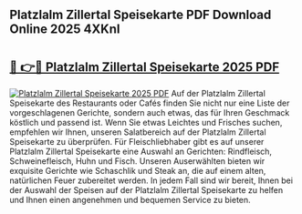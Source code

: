 ## Platzlalm Zillertal Speisekarte PDF Download Online 2025 4XKnI

# <h2><a href="http://gcbcjc3.nevu.top/?p=Platzlalm+Zillertal+Speisekarte">🔗 👉🔴 Platzlalm Zillertal Speisekarte 2025 PDF</a></h2>

[![Platzlalm Zillertal Speisekarte 2025 PDF](https://i.imgur.com/dBaPXMq.png)](http://gcbcjc3.nevu.top/?p=Platzlalm+Zillertal+Speisekarte)
Auf der Platzlalm Zillertal Speisekarte des Restaurants oder Cafés finden Sie nicht nur eine Liste der vorgeschlagenen Gerichte, sondern auch etwas, das für Ihren Geschmack köstlich und passend ist. Wenn Sie etwas Leichtes und Frisches suchen, empfehlen wir Ihnen, unseren Salatbereich auf der Platzlalm Zillertal Speisekarte zu überprüfen. Für Fleischliebhaber gibt es auf unserer Platzlalm Zillertal Speisekarte eine Auswahl an Gerichten: Rindfleisch, Schweinefleisch, Huhn und Fisch. Unseren Auserwählten bieten wir exquisite Gerichte wie Schaschlik und Steak an, die auf einem alten, natürlichen Feuer zubereitet werden. In jedem Fall sind wir bereit, Ihnen bei der Auswahl der Speisen auf der Platzlalm Zillertal Speisekarte zu helfen und Ihnen einen angenehmen und bequemen Service zu bieten.
